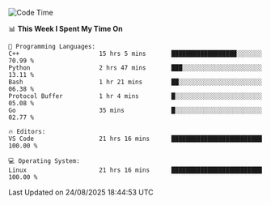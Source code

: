 
<!--START_SECTION:waka-->
![Code Time](http://img.shields.io/badge/Code%20Time-3%2C726%20hrs%204%20mins-blue)

📊 **This Week I Spent My Time On** 

```text
💬 Programming Languages: 
C++                      15 hrs 5 mins       ██████████████████░░░░░░░   70.99 % 
Python                   2 hrs 47 mins       ███░░░░░░░░░░░░░░░░░░░░░░   13.11 % 
Bash                     1 hr 21 mins        ██░░░░░░░░░░░░░░░░░░░░░░░   06.38 % 
Protocol Buffer          1 hr 4 mins         █░░░░░░░░░░░░░░░░░░░░░░░░   05.08 % 
Go                       35 mins             █░░░░░░░░░░░░░░░░░░░░░░░░   02.77 % 

🔥 Editors: 
VS Code                  21 hrs 16 mins      █████████████████████████   100.00 % 

💻 Operating System: 
Linux                    21 hrs 16 mins      █████████████████████████   100.00 % 
```


 Last Updated on 24/08/2025 18:44:53 UTC
<!--END_SECTION:waka-->

